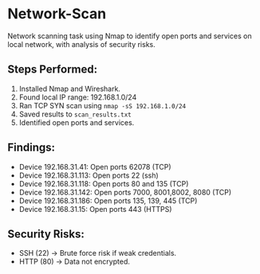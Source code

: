 # Network-Scan
Network scanning task using Nmap to identify open ports and services on local network, with analysis of security risks.

## Steps Performed:
1. Installed Nmap and Wireshark.
2. Found local IP range: 192.168.1.0/24
3. Ran TCP SYN scan using `nmap -sS 192.168.1.0/24`
4. Saved results to `scan_results.txt`
5. Identified open ports and services.

## Findings:
- Device 192.168.31.41: Open ports 62078 (TCP)
- Device 192.168.31.113: Open ports 22 (ssh)
- Device 192.168.31.118: Open ports 80 and 135 (TCP)
- Device 192.168.31.142: Open ports 7000, 8001,8002, 8080 (TCP)
- Device 192.168.31.186: Open ports 135, 139, 445 (TCP)
- Device 192.168.31.15: Open ports 443 (HTTPS)

## Security Risks:
- SSH (22) → Brute force risk if weak credentials.
- HTTP (80) → Data not encrypted.

